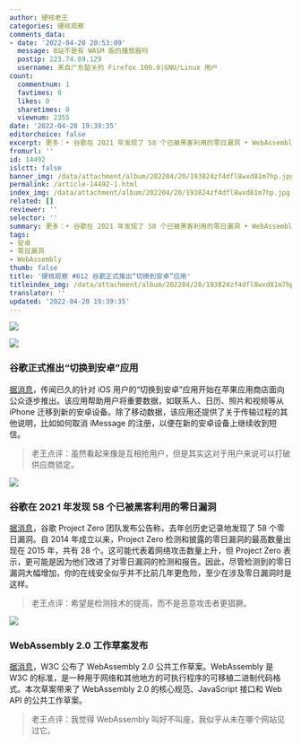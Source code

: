 ```yaml
---
author: 硬核老王
categories: 硬核观察
comments_data:
- date: '2022-04-20 20:53:09'
  message: B站不是有 WASM 版的播放器吗
  postip: 223.74.89.129
  username: 来自广东韶关的 Firefox 100.0|GNU/Linux 用户
count:
  commentnum: 1
  favtimes: 0
  likes: 0
  sharetimes: 0
  viewnum: 2355
date: '2022-04-20 19:39:35'
editorchoice: false
excerpt: 更多：• 谷歌在 2021 年发现了 58 个已被黑客利用的零日漏洞 • WebAssembly 2.0 工作草案发布
fromurl: ''
id: 14492
islctt: false
banner_img: /data/attachment/album/202204/20/193824zf4dfl8wxd81m7hp.jpg
permalink: /article-14492-1.html
index_img: /data/attachment/album/202204/20/193824zf4dfl8wxd81m7hp.jpg
related: []
reviewer: ''
selector: ''
summary: 更多：• 谷歌在 2021 年发现了 58 个已被黑客利用的零日漏洞 • WebAssembly 2.0 工作草案发布
tags:
- 安卓
- 零日漏洞
- WebAssembly
thumb: false
title: '硬核观察 #612 谷歌正式推出“切换到安卓”应用'
titleindex_img: /data/attachment/album/202204/20/193824zf4dfl8wxd81m7hp.jpg
translator: ''
updated: '2022-04-20 19:39:35'
---
```


![](/data/attachment/album/202204/20/193824zf4dfl8wxd81m7hp.jpg)


![](/data/attachment/album/202204/20/193835j8p6aahip6rcrrhg.jpg)


### 谷歌正式推出“切换到安卓”应用


[据消息](https://www.theverge.com/2022/4/13/23024399/google-switch-to-android-iphone-app-unlisted)，传闻已久的针对 iOS 用户的“切换到安卓”应用开始在苹果应用商店面向公众逐步推出。该应用帮助用户将重要数据，如联系人、日历、照片和视频等从 iPhone 迁移到新的安卓设备。除了移动数据，该应用还提供了关于传输过程的其他说明，比如如何取消 iMessage 的注册，以便在新的安卓设备上继续收到短信。



> 
> 老王点评：虽然看起来像是互相抢用户，但是其实这对于用户来说可以打破供应商锁定。
> 
> 
> 


![](/data/attachment/album/202204/20/193846sh3ez9clha49lsly.jpg)


### 谷歌在 2021 年发现 58 个已被黑客利用的零日漏洞


[据消息](https://googleprojectzero.blogspot.com/2022/04/the-more-you-know-more-you-know-you.html)，谷歌 Project Zero 团队发布公告称，去年创历史记录地发现了 58 个零日漏洞。自 2014 年成立以来，Project Zero 检测和披露的零日漏洞的最高数量出现在 2015 年，共有 28 个。这可能代表着网络攻击数量上升，但 Project Zero 表示，更可能是因为他们改进了对零日漏洞的检测和报告。因此，尽管检测到的零日漏洞大幅增加，你的在线安全似乎并不比前几年更危险，至少在涉及零日漏洞时是这样。



> 
> 老王点评：希望是检测技术的提高，而不是恶意攻击者更猖獗。
> 
> 
> 


![](/data/attachment/album/202204/20/193915td77llb877l77bz7.jpg)


### WebAssembly 2.0 工作草案发布


[据消息](https://www.infoworld.com/article/3657593/webassembly-20-begins-to-take-shape.html)，W3C 公布了 WebAssembly 2.0 公共工作草案。WebAssembly 是 W3C 的标准，是一种用于网络和其他地方的可执行程序的可移植二进制代码格式。本次草案带来了 WebAssembly 2.0 的核心规范、JavaScript 接口和 Web API 的公共工作草案。



> 
> 老王点评：我觉得 WebAssembly 叫好不叫座，我似乎从未在哪个网站见过它。
> 
> 
>